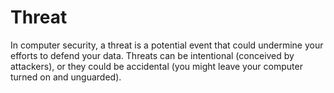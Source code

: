 [Title]: # (Threat)
[Difficulty]: # (Beginner)
[Order]: # (119)

# Threat

In computer security, a threat is a potential event that could undermine your efforts to defend your data. Threats can be intentional (conceived by attackers), or they could be accidental (you might leave your computer turned on and unguarded).
